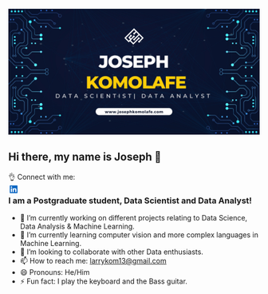 ![alt text](Banner.jpg)
## Hi there, my name is Joseph 👋
:ok_hand: Connect with me:    
<a href="https://www.linkedin.com/in/joseph-komolafe/" target="blank"><img align="left" alt="Yu Shi | LinkedIn" width="21px" src="https://raw.githubusercontent.com/JoeKomo/JoeKomo/main/icons/linkedin.svg" /></a>



### I am a Postgraduate student, Data Scientist and Data Analyst!

- 🔭 I’m currently working on different projects relating to Data Science, Data Analysis & Machine Learning. 
- 🌱 I’m currently learning computer vision and more complex languages in Machine Learning.
- 👯 I’m looking to collaborate with other Data enthusiasts.
- 📫 How to reach me: larrykom13@gmail.com
- 😄 Pronouns: He/Him
- ⚡ Fun fact: I play the keyboard and the Bass guitar.

